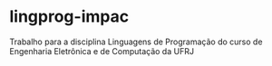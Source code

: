 # lingprog-impac
Trabalho para a disciplina Linguagens de Programação do curso de Engenharia Eletrônica e de Computação da UFRJ
